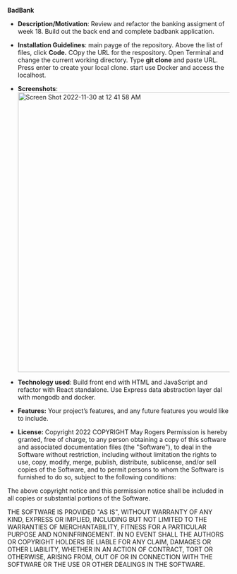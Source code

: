 **BadBank**

- **Description/Motivation**: Review and refactor the banking assigment of week 18. Build out the back end and complete badbank application.
- **Installation Guidelines**: main payge of the repository. Above the list of files, click **Code.** COpy the URL for the respository. Open Terminal and change the current working directory. Type **git clone** and paste URL. Press enter to create your local clone.
  start use Docker and access the localhost.
- **Screenshots**:<img width="634" alt="Screen Shot 2022-11-30 at 12 41 58 AM" src="https://user-images.githubusercontent.com/102649976/204749089-34918eb1-f039-4c95-aa6b-c0acd428b224.png">

- **Technology used**: Build front end with HTML and JavaScript and refactor with React standalone. Use Express data abstraction layer dal with mongodb and docker.
- **Features:** Your project’s features, and any future features you would like to include.
- **License:** Copyright 2022 COPYRIGHT May Rogers
  Permission is hereby granted, free of charge, to any person obtaining a copy of this software and associated documentation files (the "Software"), to deal in the Software without restriction, including without limitation the rights to use, copy, modify, merge, publish, distribute, sublicense, and/or sell copies of the Software, and to permit persons to whom the Software is furnished to do so, subject to the following conditions:

The above copyright notice and this permission notice shall be included in all copies or substantial portions of the Software.

THE SOFTWARE IS PROVIDED "AS IS", WITHOUT WARRANTY OF ANY KIND, EXPRESS OR IMPLIED, INCLUDING BUT NOT LIMITED TO THE WARRANTIES OF MERCHANTABILITY, FITNESS FOR A PARTICULAR PURPOSE AND NONINFRINGEMENT. IN NO EVENT SHALL THE AUTHORS OR COPYRIGHT HOLDERS BE LIABLE FOR ANY CLAIM, DAMAGES OR OTHER LIABILITY, WHETHER IN AN ACTION OF CONTRACT, TORT OR OTHERWISE, ARISING FROM, OUT OF OR IN CONNECTION WITH THE SOFTWARE OR THE USE OR OTHER DEALINGS IN THE SOFTWARE.

